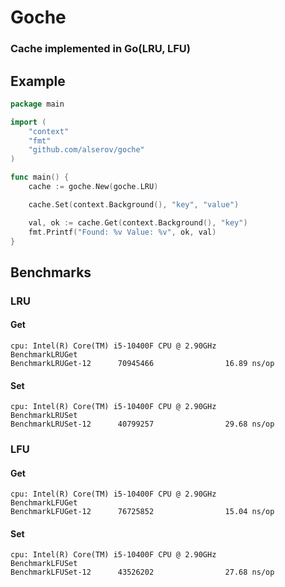 # Goche

### Cache implemented in Go(LRU, LFU)

## Example

```go
package main

import (
	"context"
	"fmt"
	"github.com/alserov/goche"
)

func main() {
	cache := goche.New(goche.LRU)

	cache.Set(context.Background(), "key", "value")

	val, ok := cache.Get(context.Background(), "key")
	fmt.Printf("Found: %v Value: %v", ok, val)
}
```

## Benchmarks

### LRU

#### Get
```text
cpu: Intel(R) Core(TM) i5-10400F CPU @ 2.90GHz
BenchmarkLRUGet
BenchmarkLRUGet-12      70945466                16.89 ns/op
```


#### Set
```text
cpu: Intel(R) Core(TM) i5-10400F CPU @ 2.90GHz
BenchmarkLRUSet
BenchmarkLRUSet-12      40799257                29.68 ns/op
```

### LFU

#### Get
```text
cpu: Intel(R) Core(TM) i5-10400F CPU @ 2.90GHz
BenchmarkLFUGet
BenchmarkLFUGet-12      76725852                15.04 ns/op
```


#### Set
```text
cpu: Intel(R) Core(TM) i5-10400F CPU @ 2.90GHz
BenchmarkLFUSet
BenchmarkLFUSet-12      43526202                27.68 ns/op
```

